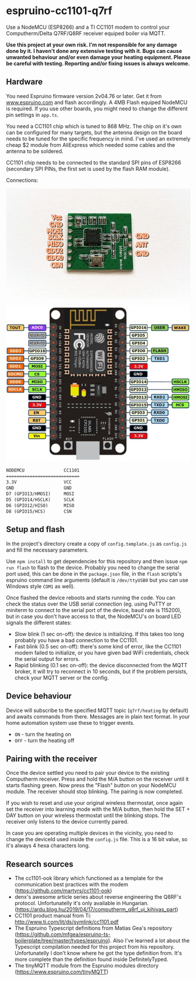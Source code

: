 # espruino-cc1101-q7rf

Use a NodeMCU (ESP8266) and a TI CC1101 modem to control your Computherm/Delta Q7RF/Q8RF receiver equiped boiler via MQTT.

**Use this project at your own risk. I'm not responsible for any damage done by it. I haven't done any extensive testing with it. Bugs can cause unwanted behaviour and/or even damage your heating equipment. Please be careful with testing. Reporting and/or fixing issues is always welcome.**

## Hardware

You need Espruino firmware version 2v04.76 or later. Get it from www.espruino.com and flash accordingly. A 4MB Flash equiped NodeMCU is required. If you use other boards, you might need to change the different pin settings in `app.ts`.

You need a CC1101 chip which is tuned to 868 MHz. The chip on it's own can be configured for many targets, but the antenna design on the board needs to be tuned for the specific frequency in mind. I've used an extremely cheap $2 module from AliExpress which needed some cables and the antenna to be soldered.

CC1101 chip needs to be connected to the standard SPI pins of ESP8266 (secondary SPI PINs, the first set is used by the flash RAM module).

Connections:

![alt text](./doc/cc1101-pinout.jpg "CC1101 Pinout")

![alt text](./doc/nodemcu.jpg "NodeMCU Pinout")

    NODEMCU               CC1101
    ============================
    3.3V                  VCC
    GND                   GND
    D7 (GPIO13/HMOSI)     MOSI
    D5 (GPIO14/HSCLK)     SCLK
    D6 (GPIO12/HISO)      MISO
    D8 (GPIO15/HCS)       CSN

## Setup and flash

In the project's directory create a copy of `config.template.js` as `config.js` and fill the necessary parameters.

Use `npm install` to get dependencies for this repository and then issue `npm run flash` to flash to the device. Probably you need to change the serial port used, this can be done in the `package.json` file, in the `flash` scripts's espruino command line arguments (default is `/dev/ttyUSB0` but you can use Windows style `COM1` as well).

Once flashed the device reboots and starts running the code. You can check the status over the USB serial connection (eg. using PuTTY or miniterm to connect to the serial port of the device, baud rate is 115200), but in case you don't have access to that, the NodeMCU's on board LED signals the different states:
* Slow blink (1 sec on-off): the device is initializing. If this takes too long probably you have a bad connection to the CC1101.
* Fast blink (0.5 sec on-off): there's some kind of error, like the CC1101 modem failed to initialize, or you have given bad WiFi credentials, check the serial output for errors.
* Rapid blinking (0.1 sec on-off): the device disconnected from the MQTT broker, it will try to reconnect in 10 seconds, but if the problem persists, check your MQTT server or the config.

## Device behaviour

Device will subscribe to the specified MQTT topic (`q7rf/heating` by default) and awaits commands from there. Messages are in plain text format. In your home automation system use these to trigger events.

* `ON` - turn the heating on
* `OFF` - turn the heating off

## Pairing with the receiver

Once the device settled you need to pair your device to the existing Computherm receiver. Press and hold the M/A button on the receiver until it starts flashing green. Now press the "Flash" button on your NodeMCU module. The receiver should stop blinking. The pairing is now completed.

If you wish to reset and use your original wireless thermostat, once again set the receiver into learning mode with the M/A button, then hold the SET + DAY button on your wireless thermostat until the blinking stops. The receiver only listens to the device currently paired.

In case you are operating multiple devices in the vicinity, you need to change the deviceId used inside the `config.js` file. This is a 16 bit value, so it's always 4 hexa characters long.

## Research sources

* The cc1101-ook library which functioned as a template for the communication best practices with the modem (https://github.com/martyrs/cc1101-ook)
* denx's awesome article series about reverse engineering the Q8RF's protocol. Unfortunatelly it's only
  available in Hungarian. (https://ardu.blog.hu/2019/04/17/computherm_q8rf_uj_kihivas_part)
* CC1101 product manual from Ti: http://www.ti.com/lit/ds/symlink/cc1101.pdf
* The Espruino Typescript definitions from Matias Gea's repository (https://github.com/mfgea/espruino-ts-boilerplate/tree/master/types/espruino). Also I've learned a lot about the Typescript compilation needed for this project from his repository. Unfortunatelly I don't know where he got the type definition from. It's more complete than the definition found inside DefinitelyTyped.
* The tinyMQTT module from the Espruino modules directory (https://www.espruino.com/tinyMQTT)
